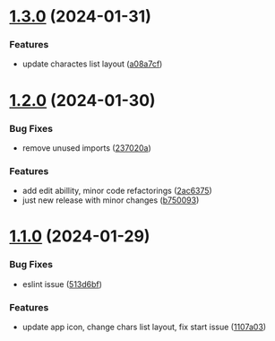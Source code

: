 # [1.3.0](https://github.com/d0kur0/pw-launcher/compare/v1.2.0...v1.3.0) (2024-01-31)


### Features

* update charactes list layout ([a08a7cf](https://github.com/d0kur0/pw-launcher/commit/a08a7cfc6556c55642243101581515f6e6b9bf79))

# [1.2.0](https://github.com/d0kur0/pw-launcher/compare/v1.1.0...v1.2.0) (2024-01-30)


### Bug Fixes

* remove unused imports ([237020a](https://github.com/d0kur0/pw-launcher/commit/237020a9aa7b4152e0c051d2302ce686b7c28a58))


### Features

* add edit abillity, minor code refactorings ([2ac6375](https://github.com/d0kur0/pw-launcher/commit/2ac6375193b077dc9d28201bb4933b5baf3cd1de))
* just new release with minor changes ([b750093](https://github.com/d0kur0/pw-launcher/commit/b750093ec92a6e81bfe77cca7e7cecf819ba98be))

# [1.1.0](https://github.com/d0kur0/pw-launcher/compare/v1.0.2...v1.1.0) (2024-01-29)


### Bug Fixes

* eslint issue ([513d6bf](https://github.com/d0kur0/pw-launcher/commit/513d6bf3845c16b8f2cb7f6aada9fad1dfa9fea3))


### Features

* update app icon, change chars list layout, fix start issue ([1107a03](https://github.com/d0kur0/pw-launcher/commit/1107a03ad74277161a4690dee8431a65ff67173f))
